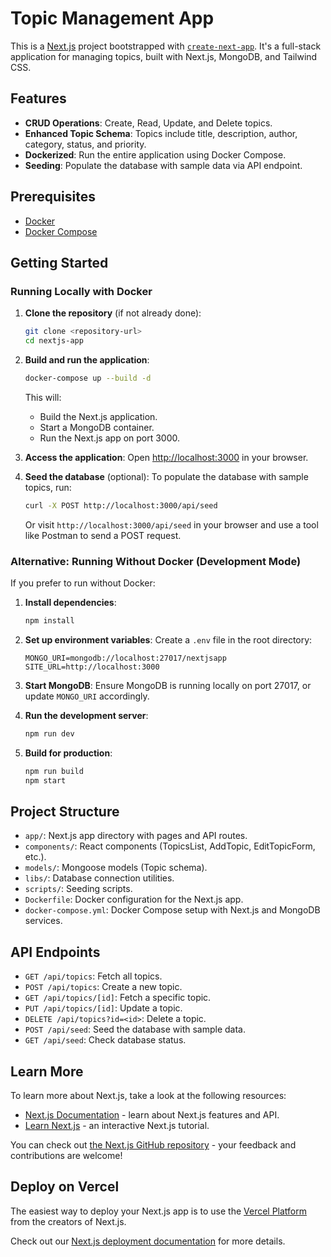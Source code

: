 # Topic Management App

This is a [Next.js](https://nextjs.org/) project bootstrapped with [`create-next-app`](https://github.com/vercel/next.js/tree/canary/packages/create-next-app). It's a full-stack application for managing topics, built with Next.js, MongoDB, and Tailwind CSS.

## Features

- **CRUD Operations**: Create, Read, Update, and Delete topics.
- **Enhanced Topic Schema**: Topics include title, description, author, category, status, and priority.
- **Dockerized**: Run the entire application using Docker Compose.
- **Seeding**: Populate the database with sample data via API endpoint.

## Prerequisites

- [Docker](https://www.docker.com/get-started)
- [Docker Compose](https://docs.docker.com/compose/install/)

## Getting Started

### Running Locally with Docker

1. **Clone the repository** (if not already done):
   ```bash
   git clone <repository-url>
   cd nextjs-app
   ```

2. **Build and run the application**:
   ```bash
   docker-compose up --build -d
   ```

   This will:
   - Build the Next.js application.
   - Start a MongoDB container.
   - Run the Next.js app on port 3000.

3. **Access the application**:
   Open [http://localhost:3000](http://localhost:3000) in your browser.

4. **Seed the database** (optional):
   To populate the database with sample topics, run:
   ```bash
   curl -X POST http://localhost:3000/api/seed
   ```
   Or visit `http://localhost:3000/api/seed` in your browser and use a tool like Postman to send a POST request.

### Alternative: Running Without Docker (Development Mode)

If you prefer to run without Docker:

1. **Install dependencies**:
   ```bash
   npm install
   ```

2. **Set up environment variables**:
   Create a `.env` file in the root directory:
   ```
   MONGO_URI=mongodb://localhost:27017/nextjsapp
   SITE_URL=http://localhost:3000
   ```

3. **Start MongoDB**:
   Ensure MongoDB is running locally on port 27017, or update `MONGO_URI` accordingly.

4. **Run the development server**:
   ```bash
   npm run dev
   ```

5. **Build for production**:
   ```bash
   npm run build
   npm start
   ```

## Project Structure

- `app/`: Next.js app directory with pages and API routes.
- `components/`: React components (TopicsList, AddTopic, EditTopicForm, etc.).
- `models/`: Mongoose models (Topic schema).
- `libs/`: Database connection utilities.
- `scripts/`: Seeding scripts.
- `Dockerfile`: Docker configuration for the Next.js app.
- `docker-compose.yml`: Docker Compose setup with Next.js and MongoDB services.

## API Endpoints

- `GET /api/topics`: Fetch all topics.
- `POST /api/topics`: Create a new topic.
- `GET /api/topics/[id]`: Fetch a specific topic.
- `PUT /api/topics/[id]`: Update a topic.
- `DELETE /api/topics?id=<id>`: Delete a topic.
- `POST /api/seed`: Seed the database with sample data.
- `GET /api/seed`: Check database status.

## Learn More

To learn more about Next.js, take a look at the following resources:

- [Next.js Documentation](https://nextjs.org/docs) - learn about Next.js features and API.
- [Learn Next.js](https://nextjs.org/learn) - an interactive Next.js tutorial.

You can check out [the Next.js GitHub repository](https://github.com/vercel/next.js/) - your feedback and contributions are welcome!

## Deploy on Vercel

The easiest way to deploy your Next.js app is to use the [Vercel Platform](https://vercel.com/new?utm_medium=default-template&filter=next.js&utm_source=create-next-app&utm_campaign=create-next-app-readme) from the creators of Next.js.

Check out our [Next.js deployment documentation](https://nextjs.org/docs/deployment) for more details.
